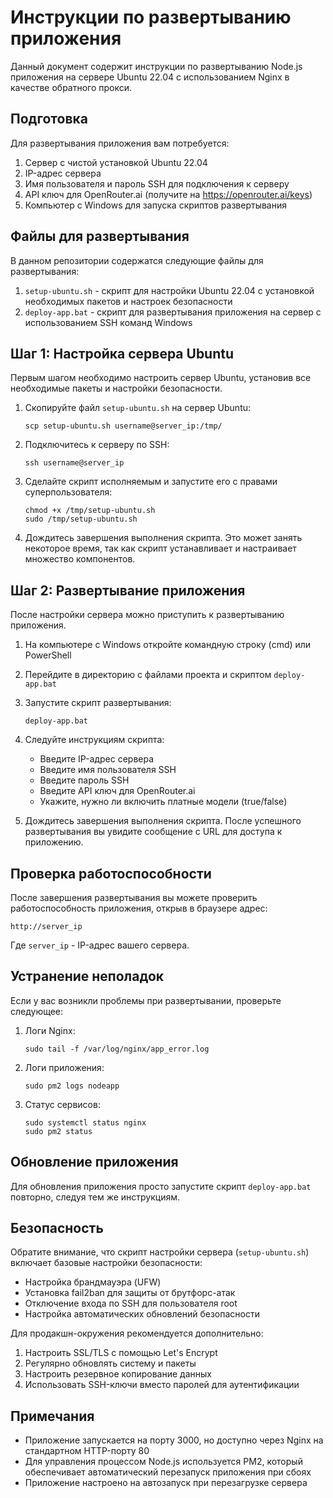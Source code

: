 # Инструкции по развертыванию приложения

Данный документ содержит инструкции по развертыванию Node.js приложения на сервере Ubuntu 22.04 с использованием Nginx в качестве обратного прокси.

## Подготовка

Для развертывания приложения вам потребуется:

1. Сервер с чистой установкой Ubuntu 22.04
2. IP-адрес сервера
3. Имя пользователя и пароль SSH для подключения к серверу
4. API ключ для OpenRouter.ai (получите на https://openrouter.ai/keys)
5. Компьютер с Windows для запуска скриптов развертывания

## Файлы для развертывания

В данном репозитории содержатся следующие файлы для развертывания:

1. `setup-ubuntu.sh` - скрипт для настройки Ubuntu 22.04 с установкой необходимых пакетов и настроек безопасности
2. `deploy-app.bat` - скрипт для развертывания приложения на сервер с использованием SSH команд Windows

## Шаг 1: Настройка сервера Ubuntu

Первым шагом необходимо настроить сервер Ubuntu, установив все необходимые пакеты и настройки безопасности.

1. Скопируйте файл `setup-ubuntu.sh` на сервер Ubuntu:
   ```
   scp setup-ubuntu.sh username@server_ip:/tmp/
   ```

2. Подключитесь к серверу по SSH:
   ```
   ssh username@server_ip
   ```

3. Сделайте скрипт исполняемым и запустите его с правами суперпользователя:
   ```
   chmod +x /tmp/setup-ubuntu.sh
   sudo /tmp/setup-ubuntu.sh
   ```

4. Дождитесь завершения выполнения скрипта. Это может занять некоторое время, так как скрипт устанавливает и настраивает множество компонентов.

## Шаг 2: Развертывание приложения

После настройки сервера можно приступить к развертыванию приложения.

1. На компьютере с Windows откройте командную строку (cmd) или PowerShell
2. Перейдите в директорию с файлами проекта и скриптом `deploy-app.bat`
3. Запустите скрипт развертывания:
   ```
   deploy-app.bat
   ```

4. Следуйте инструкциям скрипта:
   - Введите IP-адрес сервера
   - Введите имя пользователя SSH
   - Введите пароль SSH
   - Введите API ключ для OpenRouter.ai
   - Укажите, нужно ли включить платные модели (true/false)

5. Дождитесь завершения выполнения скрипта. После успешного развертывания вы увидите сообщение с URL для доступа к приложению.

## Проверка работоспособности

После завершения развертывания вы можете проверить работоспособность приложения, открыв в браузере адрес:

```
http://server_ip
```

Где `server_ip` - IP-адрес вашего сервера.

## Устранение неполадок

Если у вас возникли проблемы при развертывании, проверьте следующее:

1. Логи Nginx:
   ```
   sudo tail -f /var/log/nginx/app_error.log
   ```

2. Логи приложения:
   ```
   sudo pm2 logs nodeapp
   ```

3. Статус сервисов:
   ```
   sudo systemctl status nginx
   sudo pm2 status
   ```

## Обновление приложения

Для обновления приложения просто запустите скрипт `deploy-app.bat` повторно, следуя тем же инструкциям.

## Безопасность

Обратите внимание, что скрипт настройки сервера (`setup-ubuntu.sh`) включает базовые настройки безопасности:

- Настройка брандмауэра (UFW)
- Установка fail2ban для защиты от брутфорс-атак
- Отключение входа по SSH для пользователя root
- Настройка автоматических обновлений безопасности

Для продакшн-окружения рекомендуется дополнительно:

1. Настроить SSL/TLS с помощью Let's Encrypt
2. Регулярно обновлять систему и пакеты
3. Настроить резервное копирование данных
4. Использовать SSH-ключи вместо паролей для аутентификации

## Примечания

- Приложение запускается на порту 3000, но доступно через Nginx на стандартном HTTP-порту 80
- Для управления процессом Node.js используется PM2, который обеспечивает автоматический перезапуск приложения при сбоях
- Приложение настроено на автозапуск при перезагрузке сервера
